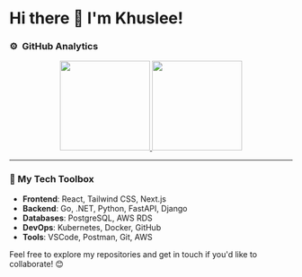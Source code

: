 # Hi there 👋 I'm Khuslee!

### ⚙️ &nbsp;GitHub Analytics
<p align="center">
<a href="https://github.com/huslee17">
  <img height="160em" src="https://github-readme-stats-eight-theta.vercel.app/api?username=huslee17&show_icons=true&theme=algolia&include_all_commits=true&count_private=true"/>
  <img height="160em" src="https://github-readme-stats-eight-theta.vercel.app/api/top-langs/?username=huslee17&layout=compact&langs_count=8&theme=algolia"/>
</a>
</p>

---

### 🔧 My Tech Toolbox
- **Frontend**: React, Tailwind CSS, Next.js
- **Backend**: Go, .NET, Python, FastAPI, Django
- **Databases**: PostgreSQL, AWS RDS
- **DevOps**: Kubernetes, Docker, GitHub
- **Tools**: VSCode, Postman, Git, AWS

Feel free to explore my repositories and get in touch if you'd like to collaborate! 😊
